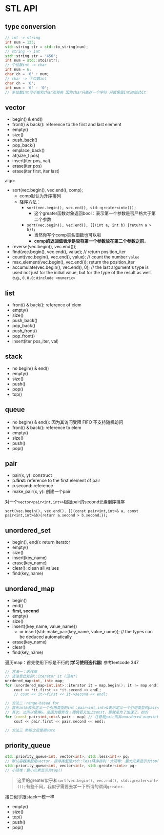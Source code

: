 # STL API

## type conversion

```cpp
// int -> string
int num = 123;
std::string str = std::to_string(num);
// string -> int
std::string str = "456";
int num = std::stoi(str);
// 个位数int -> char
int num = 6;
char ch = '0' + num;
// char -> 个位数int
char ch = '6';
int num = '6' - '0';
// 多位数int可不能和char互转奥 因为char只能存一个字符 只会保留int的低8bit
```

## vector

- begin() & end()
- front() & back(): reference to the first and last element
- empty()
- size()
- push_back()
- pop_back()
- emplace_back()
- at(size_t pos)
- insert(iter pos, val)
- erase(iter pos)
- erase(iter first, iter last)

algo:

- sort(vec.begin(), vec.end(), comp);
  - comp默认为升序排列
  - 降序方法：
    - `sort(vec.begin(), vec.end(), std::greater<int>());`
      - 这个greater函数对象返回bool：表示第一个参数是否严格大于第二个参数
    - `sort(vec.begin(), vec.end(), [](int a, int b) {return a > b});`
      - 当然你写个comp实名函数也可以啦
      - **comp的返回值表示是否将第一个参数放在第二个参数之前**。
- reverse(vec.begin(), vec.end());
- find(vec.begin(), vec.end(), value); // return position_iter
- count(vec.begin(), vec.end(), value); // count the number `value`
- max_element(vec.begin(), vec.end()); return the position_iter
- accumulate(vec.begin(), vec.end(), 0); // the last argument's type is used not just for the initial value, but for the type of the result as well. e.g., `0`, `0.0`; `#include <numeric>`

## list

- front() & back(): reference of elem
- empty()
- size()
- push_back()
- pop_back()
- push_front()
- pop_front()
- insert(iter pos_iter, val)

## stack

- no begin() & end()
- empty()
- size()
- push()
- pop()
- top()

## queue

- no begin() & end(): 因为其访问受限 FIFO 不支持随机访问
- front() & back(): reference to elem
- empty()
- size()
- push()
- pop()

## pair

- pair(x, y): construct
- p.**first**: reference to the first element of pair
- p.second: reference
- make_pair(x, y): 创建一个pair

对一个`vector<pair<int,int>>`根据pair的second元素倒序排序

`sort(vec.begin(), vec.end(), [](const pair<int,int>& a, const pair<int,int>&b){return a.second > b.second;});`

## unordered_set

- begin(), end(): return iterator
- empty()
- size()
- insert(key_name)
- erase(key_name)
- clear(): clean all values
- find(key_name)

## unordered_map

- begin()
- end()
- **first, second**
- empty()
- size()
- insert({key_name, value_name})
  - or insert(std::make_pair(key_name, value_name)); // the types can be deduced automatically
- erase(key_name)
- clear()
- find(key_name)

遍历map：首先使用下标是不行的(**学习使用迭代器**)
参考leetcode 347

```cpp
// 方法一：迭代器
// 请注意此处的::iterator it (没有*)
unrdered_map<int, int> map;
for (unordered_map<int,int>::iterator it = map.begin(); it != map.end(); ++it)
    cout << *it.first << *it.second << endl;
    // cout << it->first << it->second << endl;

// 方法二：range-based for
// 首先int&表示定义一个引用类型的int；pair<int,int>&表示定义一个引用类型的pair<int,int>
// 其次，之所以使用&，是因为要修改；而倘若又加上const，那就是为了加速了。妙的
for (const pair<int,int>& pair : map) // 注意是pair而非unordered_map<int,int>
    cout << pair.first << pair.second << endl;

// 方法三 熟练之后使用auto
```

## priority_queue

```cpp
std::priority_queue<int, vector<int>, std::less<int>> pq;
// 默认容器类型是vector，排序类型是std::less降序排列：大顶堆: 最大元素显示为top()
std::priority_queue<int, vector<int>, std::greater<int>> pq;
// 小顶堆：最小元素显示为top()
```

> 这里的greater似乎和`sort(vec.begin(), vec.end(), std::greater<int>());`有些不同，我似乎需要去学一下所谓的谓词`greater`.

接口似乎跟stack一模一样

- empty()
- size()
- top()
- push()
- pop()